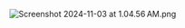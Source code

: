 ![Screenshot 2024-11-03 at 1.04.56 AM.png](..%2F..%2FDesktop%2FScreenshot%202024-11-03%20at%201.04.56%E2%80%AFAM.png)





